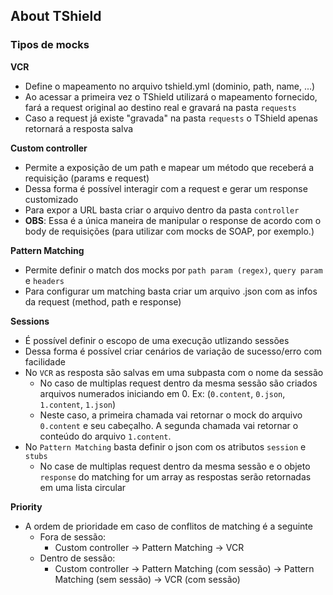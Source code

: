 ## About TShield 
### Tipos de mocks
**VCR**
- Define o mapeamento no arquivo tshield.yml (dominio, path, name, ...)
- Ao acessar a primeira vez o TShield utilizará o mapeamento fornecido, fará a request original ao destino real e gravará na pasta `requests`
- Caso a request já existe "gravada" na pasta `requests` o TShield apenas retornará a resposta salva

**Custom controller**
- Permite a exposição de um path e mapear um método que receberá a requisição (params e request)
- Dessa forma é possível interagir com a request e gerar um response customizado
- Para expor a URL basta criar o arquivo dentro da pasta `controller`
- **OBS**: Essa é a única maneira de manipular o response de acordo com o body de requisições (para utilizar com mocks de SOAP, por exemplo.)

**Pattern Matching**
- Permite definir o match dos mocks por `path param (regex)`, `query param` e `headers`
- Para configurar um matching basta criar um arquivo .json com as infos da request (method, path e response)

**Sessions**
- É possível definir o escopo de uma execução utlizando sessões
- Dessa forma é possível criar cenários de variação de sucesso/erro com facilidade
- No `VCR` as resposta são salvas em uma subpasta com o nome da sessão
    - No caso de multiplas request dentro da mesma sessão são criados arquivos numerados iniciando em 0. Ex: (`0.content`, `0.json`, `1.content`, `1.json`)
    - Neste caso, a primeira chamada vai retornar o mock do arquivo `0.content` e seu cabeçalho. A segunda chamada vai retornar o conteúdo do arquivo `1.content`.
- No `Pattern Matching` basta definir o json com os atributos `session` e `stubs`
    - No case de multiplas request dentro da mesma sessão e o objeto `response` do matching for um array as respostas serão retornadas em uma lista circular

**Priority**
- A ordem de prioridade em caso de conflitos de matching é a seguinte
    - Fora de sessão:
        - Custom controller -> Pattern Matching -> VCR
    - Dentro de sessão:
        - Custom controller -> Pattern Matching (com sessão) -> Pattern Matching (sem sessão) -> VCR (com sessão)

